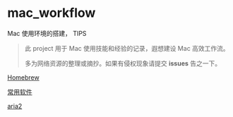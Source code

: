 # mac_workflow
Mac 使用环境的搭建， TIPS

> 此 project 用于 Mac 使用技能和经验的记录，遐想建设 Mac 高效工作流。
>
> 多为网络资源的整理或摘抄。如果有侵权现象请提交 **issues** 告之一下。

[Homebrew](https://github.com/junhunt/mac_workflow/blob/master/contents/homebrew.md)

[常用软件](https://github.com/junhunt/mac_workflow/blob/master/contents/常用软件.md)

[aria2]()



[aria2]: https://github.com/junhunt/mac_workflow/blob/master/contents/aria2.md